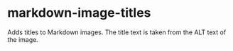# markdown-image-titles
Adds titles to Markdown images. The title text is taken from the ALT text of the image.
